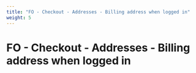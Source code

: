 ```yaml
---
title: "FO - Checkout - Addresses - Billing address when logged in"
weight: 5
---
```


# FO - Checkout - Addresses - Billing address when logged in
